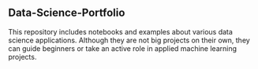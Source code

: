 ## Data-Science-Portfolio
This repository includes notebooks and examples about various data science applications. Although they are not big projects on their own, they can guide beginners or take an active role in applied machine learning projects.
